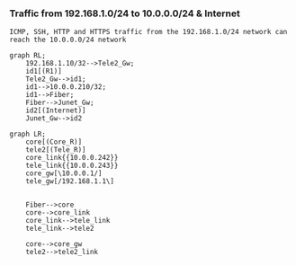 
### Traffic from 192.168.1.0/24 to 10.0.0.0/24 & Internet

```ICMP, SSH, HTTP and HTTPS traffic from the 192.168.1.0/24 network can reach the 10.0.0.0/24 network```

```mermaid
graph RL;
    192.168.1.10/32-->Tele2_Gw;
    id1[(R1)]
    Tele2_Gw-->id1;
    id1-->10.0.0.210/32;
    id1-->Fiber;
    Fiber-->Junet_Gw;
    id2[(Internet)]
    Junet_Gw-->id2
```

```mermaid
graph LR;
    core[(Core_R)]
    tele2[(Tele_R)]
    core_link{{10.0.0.242}}
    tele_link{{10.0.0.243}}
    core_gw[\10.0.0.1/]
    tele_gw[/192.168.1.1\]

    
    Fiber-->core
    core-->core_link
    core_link-->tele_link
    tele_link-->tele2

    core-->core_gw
    tele2-->tele2_link






```

